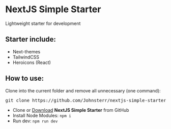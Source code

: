 # NextJS Simple Starter

Lightweight starter for development

## Starter include:

- Next-themes
- TailwindCSS
- Heroicons (React)

## How to use:

Clone into the current folder and remove all unnecessary (one command):

<pre>git clone https://github.com/Johnsterr/nextjs-simple-starter.git .; rm -rf readme.md .git</pre>

- Clone or <a href="https://github.com/Johnsterr/nextjs-simple-starter/archive/refs/heads/master.zip">Download</a> <strong>NextJS Simple Starter</strong> from GitHub
- Install Node Modules: `npm i`
- Run dev: `npm run dev`
